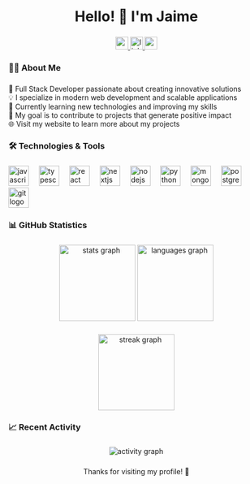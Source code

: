 <h1 align="center">Hello! 👋 I'm Jaime</h1>

###

<div align="center">
  <a href="https://jjarque.dev" target="_blank">
    <img src="https://img.shields.io/static/v1?message=Website&logo=googlechrome&label=&color=4285F4&logoColor=white&labelColor=&style=for-the-badge" height="25" alt="website logo"  />
  </a>
  <a href="https://www.linkedin.com/in/jjarque1/" target="_blank">
    <img src="https://img.shields.io/static/v1?message=LinkedIn&logo=linkedin&label=&color=0077B5&logoColor=white&labelColor=&style=for-the-badge" height="25" alt="linkedin logo"  />
  </a>
  <a href="mailto:jaimejarquegutierrez1@gmail.com">
    <img src="https://img.shields.io/static/v1?message=Gmail&logo=gmail&label=&color=D14836&logoColor=white&labelColor=&style=for-the-badge" height="25" alt="gmail logo"  />
  </a>
</div>

###

<h3 align="left">👨‍💻 About Me</h3>

###

<p align="left">
🚀 Full Stack Developer passionate about creating innovative solutions<br>
💡 I specialize in modern web development and scalable applications<br>
🌱 Currently learning new technologies and improving my skills<br>
🎯 My goal is to contribute to projects that generate positive impact<br>
🌐 Visit my website to learn more about my projects<br>
</p>

###

<h3 align="left">🛠 Technologies & Tools</h3>

###

<div align="left">
  <img src="https://cdn.jsdelivr.net/gh/devicons/devicon/icons/javascript/javascript-original.svg" height="40" alt="javascript logo"  />
  <img width="12" />
  <img src="https://cdn.jsdelivr.net/gh/devicons/devicon/icons/typescript/typescript-original.svg" height="40" alt="typescript logo"  />
  <img width="12" />
  <img src="https://cdn.jsdelivr.net/gh/devicons/devicon/icons/react/react-original.svg" height="40" alt="react logo"  />
  <img width="12" />
  <img src="https://cdn.jsdelivr.net/gh/devicons/devicon/icons/nextjs/nextjs-original.svg" height="40" alt="nextjs logo"  />
  <img width="12" />
  <img src="https://cdn.jsdelivr.net/gh/devicons/devicon/icons/nodejs/nodejs-original.svg" height="40" alt="nodejs logo"  />
  <img width="12" />
  <img src="https://cdn.jsdelivr.net/gh/devicons/devicon/icons/python/python-original.svg" height="40" alt="python logo"  />
  <img width="12" />
  <img src="https://cdn.jsdelivr.net/gh/devicons/devicon/icons/mongodb/mongodb-original.svg" height="40" alt="mongodb logo"  />
  <img width="12" />
  <img src="https://cdn.jsdelivr.net/gh/devicons/devicon/icons/postgresql/postgresql-original.svg" height="40" alt="postgresql logo"  />
  <img width="12" />
  <img src="https://cdn.jsdelivr.net/gh/devicons/devicon/icons/git/git-original.svg" height="40" alt="git logo"  />
</div>

###

<h3 align="left">📊 GitHub Statistics</h3>

###

<div align="center">
  <img src="https://github-readme-stats.vercel.app/api?username=jjarque&hide_title=false&hide_rank=false&show_icons=true&include_all_commits=true&count_private=true&disable_animations=false&theme=tokyonight&locale=en&hide_border=false&order=1" height="150" alt="stats graph"  />
  <img src="https://github-readme-stats.vercel.app/api/top-langs?username=jjarque&locale=en&hide_title=false&layout=compact&card_width=320&langs_count=8&theme=tokyonight&hide_border=false&order=2" height="150" alt="languages graph"  />
</div>

###

<div align="center">
  <img src="https://streak-stats.demolab.com?user=jjarque&locale=en&mode=daily&theme=tokyonight&hide_border=false&border_radius=5&order=3" height="150" alt="streak graph"  />
</div>

###

<h3 align="left">📈 Recent Activity</h3>

###

<div align="center">
  <img src="https://github-readme-activity-graph.vercel.app/graph?username=jjarque&theme=tokyo-night&bg_color=1a1b27&color=70a5fd&line=bf91f3&point=38bdae&area=true&hide_border=true" alt="activity graph" />
</div>

###

<div align="center">
  <p>Thanks for visiting my profile! 🚀</p>
</div>

